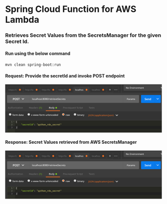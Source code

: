 # Spring Cloud Function for AWS Lambda
### Retrieves Secret Values from the SecretsManager for the given Secret Id.


#### Run using the below command

`
    mvn clean spring-boot:run
`

#### Request: Provide the secretId and invoke POST endpoint

![](assets/POSTMAN_1.PNG)

#### Response: Secret Values retrieved from AWS SecretsManager

![](assets/POSTMAN_1.PNG)

